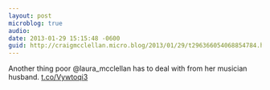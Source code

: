 ```yaml
---
layout: post
microblog: true
audio: 
date: 2013-01-29 15:15:48 -0600
guid: http://craigmcclellan.micro.blog/2013/01/29/t296366054068854784.html
---
```

Another thing poor @laura_mcclellan has to deal with from her musician husband. [t.co/Vywtoqi3](http://t.co/Vywtoqi3)
